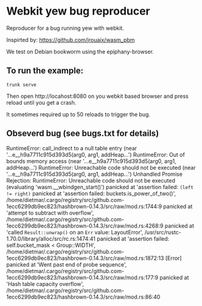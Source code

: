 # Webkit yew bug reproducer

Reproducer for a bug running yew with webkit.

Inspirted by: https://github.com/jrouaix/wasm_pbm

We test on Debian bookworm using the epiphany-browser.

## To run the example:

    trunk serve

Then open http://locahost:8080 on you webkit based browser and press reload until you get a crash.

It sometimes required up to 50 reloads to trigger the bug.


## Obseverd bug (see bugs.txt for details)

RuntimeError: call_indirect to a null table entry (near '...e__h9a7711c915d393d5(arg0, arg1, addHeap...')
RuntimeError: Out of bounds memory access (near '...e__h9a7711c915d393d5(arg0, arg1, addHeap...')
RuntimeError: Unreachable code should not be executed (near '...e__h9a7711c915d393d5(arg0, arg1, addHeap...')
Unhandled Promise Rejection: RuntimeError: Unreachable code should not be executed (evaluating 'wasm.__wbindgen_start()')
panicked at 'assertion failed: `(left != right)`
panicked at 'assertion failed: buckets.is_power_of_two()', /home/dietmar/.cargo/registry/src/github.com-1ecc6299db9ec823/hashbrown-0.14.3/src/raw/mod.rs:1744:9
panicked at 'attempt to subtract with overflow', /home/dietmar/.cargo/registry/src/github.com-1ecc6299db9ec823/hashbrown-0.14.3/src/raw/mod.rs:4268:9
panicked at 'called `Result::unwrap()` on an `Err` value: LayoutError', /usr/src/rustc-1.70.0/library/alloc/src/rc.rs:1474:41
panicked at 'assertion failed: self.bucket_mask < Group::WIDTH', /home/dietmar/.cargo/registry/src/github.com-1ecc6299db9ec823/hashbrown-0.14.3/src/raw/mod.rs:1872:13
[Error] panicked at 'Went past end of probe sequence', /home/dietmar/.cargo/registry/src/github.com-1ecc6299db9ec823/hashbrown-0.14.3/src/raw/mod.rs:177:9
panicked at 'Hash table capacity overflow', /home/dietmar/.cargo/registry/src/github.com-1ecc6299db9ec823/hashbrown-0.14.3/src/raw/mod.rs:86:40
